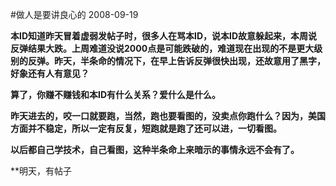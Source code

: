 #做人是要讲良心的
2008-09-19

**本ID知道昨天冒着虚弱发帖子时，很多人在骂本ID，说本ID故意躲起来，本周说反弹结果大跌。上周难道没说2000点是可能跌破的，难道现在出现的不是更大级别的反弹。昨天，半条命的情况下，在早上告诉反弹很快出现，还故意用了黑字，好象还有人有意见？**


 


**算了，你赚不赚钱和本ID有什么关系？爱什么是什么。**


 


**昨天进去的，咬一口就要跑，当然，跑也要看图的，没卖点你跑什么？因为，美国方面并不稳定，所以一定有反复，短跑就是跑了还可以进，一切看图。**


 


**以后都自己学技术，自己看图，这种半条命上来暗示的事情永远不会有了。**


 


**明天，有帖子